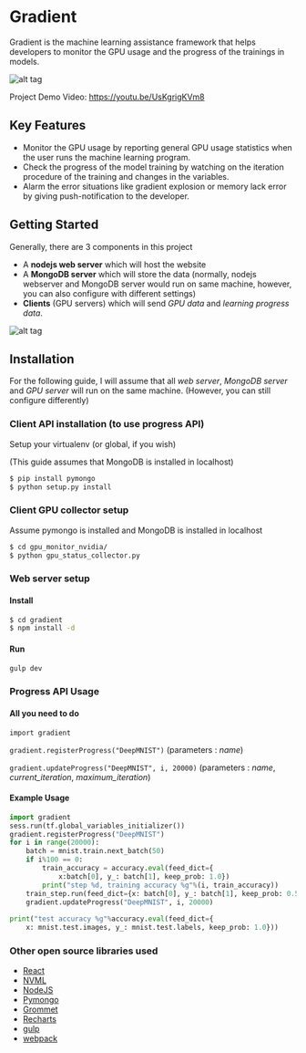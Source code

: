 # Gradient
Gradient is the machine learning assistance framework that helps developers to monitor the GPU usage and the progress of the trainings in models.

![alt tag](https://cloud.githubusercontent.com/assets/7701824/21646183/756dd13a-d2d8-11e6-8291-97e86cc4f57b.png)

Project Demo Video: https://youtu.be/UsKgrigKVm8

## Key Features
* Monitor the GPU usage by reporting general GPU usage statistics when the user runs the machine learning program.
* Check the progress of the model training by watching on the iteration procedure of the training and changes in the variables.
* Alarm the error situations like gradient explosion or memory lack error  by giving push-notification to the developer.

## Getting Started
Generally, there are 3 components in this project

* A **nodejs web server** which will host the website
* A **MongoDB server** which will store the data 
(normally, nodejs webserver and MongoDB server would run on same machine, however, you can also configure with different settings)
*  **Clients**  (GPU servers) which will send *GPU data* and *learning progress data*.

![alt tag](https://cloud.githubusercontent.com/assets/14136146/21645024/c3115b1e-d2d3-11e6-9e07-6b17136cfe22.png)

## Installation
For the following guide, I will assume that all *web server*, *MongoDB server* and *GPU server* will run on the same machine. (However, you can still configure differently)

### Client API installation (to use progress API)
Setup your virtualenv (or global, if you wish)

(This guide assumes that MongoDB is installed in localhost)
```sh
$ pip install pymongo
$ python setup.py install
```


### Client GPU collector setup
Assume pymongo is installed and MongoDB is installed in localhost
```sh
$ cd gpu_monitor_nvidia/
$ python gpu_status_collector.py
```


### Web server setup
#### Install
```sh
$ cd gradient
$ npm install -d
```
#### Run
```sh
gulp dev
```




### Progress API Usage
#### All you need to do
`import gradient`

`gradient.registerProgress("DeepMNIST")` (parameters : *name*)

`gradient.updateProgress("DeepMNIST", i, 20000)` (parameters : *name*, *current_iteration*, *maximum_iteration*)
#### Example Usage
```python
import gradient
sess.run(tf.global_variables_initializer())
gradient.registerProgress("DeepMNIST")
for i in range(20000):
    batch = mnist.train.next_batch(50)
    if i%100 == 0:
        train_accuracy = accuracy.eval(feed_dict={
            x:batch[0], y_: batch[1], keep_prob: 1.0})
        print("step %d, training accuracy %g"%(i, train_accuracy))
    train_step.run(feed_dict={x: batch[0], y_: batch[1], keep_prob: 0.5})
    gradient.updateProgress("DeepMNIST", i, 20000)
   
print("test accuracy %g"%accuracy.eval(feed_dict={
    x: mnist.test.images, y_: mnist.test.labels, keep_prob: 1.0}))
```



### Other open source libraries used
* [React](https://facebook.github.io/react/)
* [NVML](https://developer.nvidia.com/nvidia-management-library-nvml)
* [NodeJS](https://nodejs.org/en/)
* [Pymongo](https://api.mongodb.com/python/current/)
* [Grommet](https://github.com/grommet/grommet)
* [Recharts](http://recharts.org/#/en-US/)
* [gulp](http://gulpjs.com/)
* [webpack](https://webpack.github.io/)







